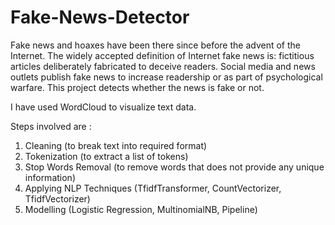 # Fake-News-Detector

Fake news and hoaxes have been there since before the advent of the Internet. The widely accepted definition of Internet fake
news is: fictitious articles deliberately fabricated to deceive readers. Social media and news outlets publish fake news to increase
readership or as part of psychological warfare. This project detects whether the news is fake or not.

I have used WordCloud to visualize text data. 

Steps involved are :
1. Cleaning (to break text into required format)
2. Tokenization (to extract a list of tokens)
3. Stop Words Removal (to remove words that does not provide any unique information)
4. Applying NLP Techniques (TfidfTransformer, CountVectorizer, TfidfVectorizer)
5. Modelling (Logistic Regression, MultinomialNB, Pipeline)

